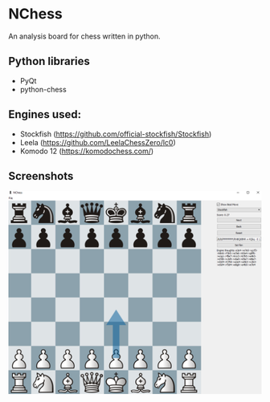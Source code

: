 # NChess
An analysis board for chess written in python.

## Python libraries
* PyQt
* python-chess

## Engines used:
* Stockfish (https://github.com/official-stockfish/Stockfish)
* Leela (https://github.com/LeelaChessZero/lc0)
* Komodo 12 (https://komodochess.com/)

## Screenshots
![V1](screenshots/v1.png)